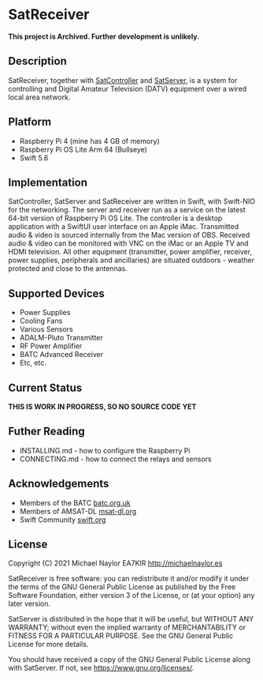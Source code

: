 # SatReceiver

**This project is Archived. Further development is unlikely.**

## Description

SatReceiver, together with [SatController](https://github.com/ea7kir/SatController) and [SatServer](https://github.com/ea7kir/SatServer), is a system for controlling and Digital Amateur Television (DATV) equipment over a wired local area network.

## Platform

- Raspberry Pi 4 (mine has 4 GB of memory)
- Raspberry Pi OS Lite Arm 64 (Bullseye)
- Swift 5.6

## Implementation

SatController, SatServer and SatReceiver are written in Swift, with Swift-NIO for the networking.  The server and receiver run as a service on the latest 64-bit version of Raspberry Pi OS Lite.  The controller is a desktop application with a SwiftUI user interface on an Apple iMac.  Transmitted audio & video is sourced internally from the Mac version of OBS. Received audio & video can be monitored with VNC on the iMac or an Apple TV and HDMI television. All other equipment (transmitter, power amplifier, receiver, power supplies, peripherals and ancillaries) are situated outdoors - weather protected and close to the antennas.

## Supported Devices

- Power Supplies
- Cooling Fans
- Various Sensors
- ADALM-Pluto Transmitter
- RF Power Amplifier
- BATC Advanced Receiver
- Etc, etc.

## Current Status

**THIS IS WORK IN PROGRESS, SO NO SOURCE CODE YET**

## Futher Reading

- INSTALLING.md - how to configure the Raspberry Pi
- CONNECTING.md - how to connect the relays and sensors

## Acknowledgements

- Members of the BATC [batc.org.uk](https://batc.org.uk)
- Members of AMSAT-DL [msat-dl.org](https://amsat-dl.org/en/)
- Swift Community [swift.org](https://swift.org)

## License

Copyright (C) 2021 Michael Naylor EA7KIR http://michaelnaylor.es

SatReceiver is free software: you can redistribute it and/or modify
it under the terms of the GNU General Public License as published by
the Free Software Foundation, either version 3 of the License, or
(at your option) any later version.

SatServer is distributed in the hope that it will be useful,
but WITHOUT ANY WARRANTY; without even the implied warranty of
MERCHANTABILITY or FITNESS FOR A PARTICULAR PURPOSE.  See the
GNU General Public License for more details.

You should have received a copy of the GNU General Public License
along with SatServer.  If not, see <https://www.gnu.org/licenses/>.
